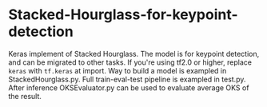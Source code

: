 # Stacked-Hourglass-for-keypoint-detection
Keras implement of Stacked Hourglass. The model is for keypoint detection, and can be migrated to other tasks.
If you're using tf2.0 or higher, replace `keras` with `tf.keras` at import.
Way to build a model is exampled in StackedHourglass.py. 
Full train-eval-test pipeline is exampled in test.py.
After inference OKSEvaluator.py can be used to evaluate average OKS of the result.
